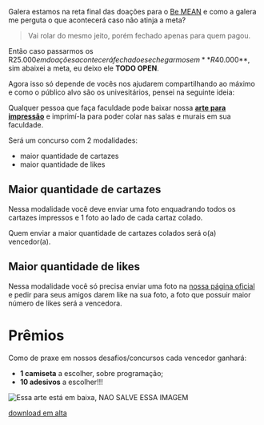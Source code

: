 Galera estamos na reta final das doações para o [Be MEAN](http://dagora.net/be-mean/) e como a galera me perguta o que acontecerá caso não atinja a meta?

> Vai rolar do mesmo jeito, porém fechado apenas para quem pagou.

Então caso passarmos os R$25.000 em doações acontecerá fechado e se chegarmos em **R$40.000**, sim abaixei a meta, eu deixo ele **TODO OPEN**.

Agora isso só depende de vocês nos ajudarem compartilhando ao máximo e como o público alvo são os univesitários, pensei na seguinte ideia:

Qualquer pessoa que faça faculdade pode baixar nossa **[arte para impressão](https://github.com/Webschool-io/be-mean-instagram/raw/master/divulga/arte-final.png)** e imprimí-la para poder colar nas salas e murais em sua faculdade.

Será um concurso com 2 modalidades:

- maior quantidade de cartazes
- maior quantidade de likes

## Maior quantidade de cartazes

Nessa modalidade você deve enviar uma foto enquadrando todos os cartazes impressos e 1 foto ao lado de cada cartaz colado.

Quem enviar a maior quantidade de cartazes colados será o(a) vencedor(a).

## Maior quantidade de likes

Nessa modalidade você só precisa enviar uma foto na [nossa página oficial](https://www.facebook.com/webschool.io) e pedir para seus amigos darem like na sua foto, a foto que possuir maior número de likes será a vencedora.

# Prêmios

Como de praxe em nossos desafios/concursos cada vencedor ganhará: 

- **1 camiseta** a escolher, sobre programação; 
- **10 adesivos** a escolher!!!


![Essa arte está em baixa, NAO SALVE ESSA IMAGEM](https://raw.githubusercontent.com/Webschool-io/be-mean-instagram/master/divulga/arte-final-pequena.png)

[download em alta](https://github.com/Webschool-io/be-mean-instagram/raw/master/divulga/arte-final.png)


